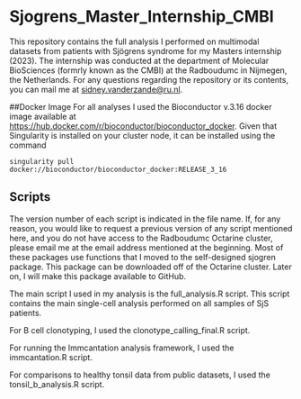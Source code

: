 # Sjogrens_Master_Internship_CMBI
This repository contains the full analysis I performed on multimodal datasets from patients with Sjögrens syndrome for my Masters internship (2023).
The internship was conducted at the department of Molecular BioSciences (formrly known as the CMBI) at the Radboudumc in Nijmegen, the Netherlands.
For any questions regarding the repository or its contents, you can mail me at sidney.vanderzande@ru.nl.

##Docker Image
For all analyses I used the Bioconductor v.3.16 docker image available at https://hub.docker.com/r/bioconductor/bioconductor_docker. Given that Singularity is installed on your cluster node, it can be installed using the command 
```
singularity pull docker://bioconductor/bioconductor_docker:RELEASE_3_16
```

## Scripts

The version number of each script is indicated in the file name. If, for any reason, you would like to request a previous version of any script mentioned here, and you do not have access to the Radboudumc Octarine cluster, please email me at the email address mentioned at the beginning.
Most of these packages use functions that I moved to the self-designed sjogren package. This package can be downloaded off of the Octarine cluster. Later on, I will make this package available to GitHub.

The main script I used in my analysis is the full_analysis.R script. This script contains the main single-cell analysis performed on all samples of SjS patients.

For B cell clonotyping, I used the clonotype_calling_final.R script.

For running the Immcantation analysis framework, I used the immcantation.R script.

For comparisons to healthy tonsil data from public datasets, I used the tonsil_b_analysis.R script.
